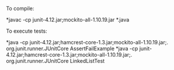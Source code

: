 To compile:

*javac -cp junit-4.12.jar;mockito-all-1.10.19.jar *.java

To execute tests:

*java -cp junit-4.12.jar;hamcrest-core-1.3.jar;mockito-all-1.10.19.jar;. org.junit.runner.JUnitCore AssertFailExample
*java -cp junit-4.12.jar;hamcrest-core-1.3.jar;mockito-all-1.10.19.jar;. org.junit.runner.JUnitCore LinkedListTest